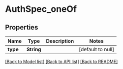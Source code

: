# AuthSpec_oneOf

## Properties

| Name     | Type       | Description | Notes             |
| -------- | ---------- | ----------- | ----------------- |
| **type** | **String** |             | [default to null] |

[[Back to Model list]](../README.md#documentation-for-models) [[Back to API list]](../README.md#documentation-for-api-endpoints) [[Back to README]](../README.md)
